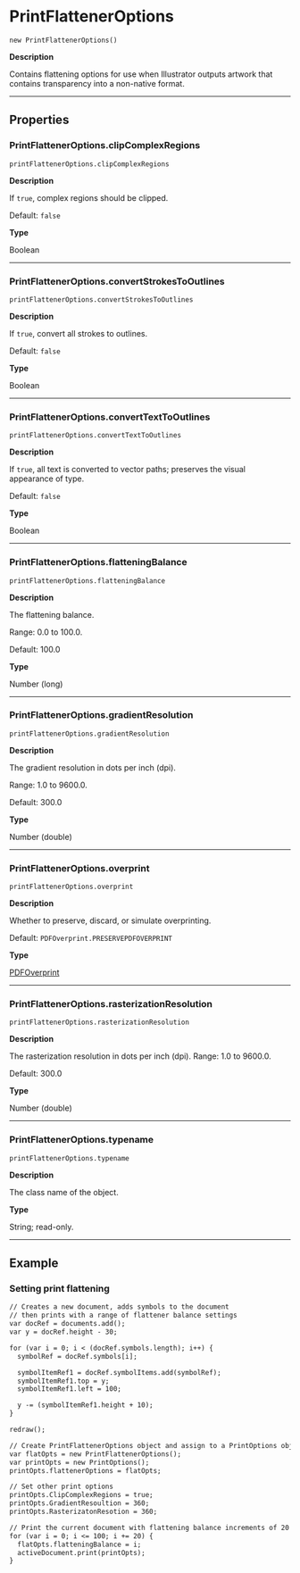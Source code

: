 <a id="jsobjref-printflatteneroptions"></a>

# PrintFlattenerOptions

`new PrintFlattenerOptions()`

**Description**

Contains flattening options for use when Illustrator outputs artwork that contains transparency into a non-native format.

---

## Properties

<a id="jsobjref-printflatteneroptions-clipcomplexregions"></a>

### PrintFlattenerOptions.clipComplexRegions

`printFlattenerOptions.clipComplexRegions`

**Description**

If `true`, complex regions should be clipped.

Default: `false`

**Type**

Boolean

---

<a id="jsobjref-printflatteneroptions-convertstrokestooutlines"></a>

### PrintFlattenerOptions.convertStrokesToOutlines

`printFlattenerOptions.convertStrokesToOutlines`

**Description**

If `true`, convert all strokes to outlines.

Default: `false`

**Type**

Boolean

---

<a id="jsobjref-printflatteneroptions-converttexttooutlines"></a>

### PrintFlattenerOptions.convertTextToOutlines

`printFlattenerOptions.convertTextToOutlines`

**Description**

If `true`, all text is converted to vector paths; preserves the visual appearance of type.

Default: `false`

**Type**

Boolean

---

<a id="jsobjref-printflatteneroptions-flatteningbalance"></a>

### PrintFlattenerOptions.flatteningBalance

`printFlattenerOptions.flatteningBalance`

**Description**

The flattening balance.

Range: 0.0 to 100.0.

Default: 100.0

**Type**

Number (long)

---

<a id="jsobjref-printflatteneroptions-gradientresolution"></a>

### PrintFlattenerOptions.gradientResolution

`printFlattenerOptions.gradientResolution`

**Description**

The gradient resolution in dots per inch (dpi).

Range: 1.0 to 9600.0.

Default: 300.0

**Type**

Number (double)

---

<a id="jsobjref-printflatteneroptions-overprint"></a>

### PrintFlattenerOptions.overprint

`printFlattenerOptions.overprint`

**Description**

Whether to preserve, discard, or simulate overprinting.

Default: `PDFOverprint.PRESERVEPDFOVERPRINT`

**Type**

[PDFOverprint](scripting-constants.md#jsobjref-scripting-constants-pdfoverprint)

---

<a id="jsobjref-printflatteneroptions-rasterizationresolution"></a>

### PrintFlattenerOptions.rasterizationResolution

`printFlattenerOptions.rasterizationResolution`

**Description**

The rasterization resolution in dots per inch (dpi). Range: 1.0 to 9600.0.

Default: 300.0

**Type**

Number (double)

---

<a id="jsobjref-printflatteneroptions-typename"></a>

### PrintFlattenerOptions.typename

`printFlattenerOptions.typename`

**Description**

The class name of the object.

**Type**

String; read-only.

---

## Example

### Setting print flattening

```default
// Creates a new document, adds symbols to the document
// then prints with a range of flattener balance settings
var docRef = documents.add();
var y = docRef.height - 30;

for (var i = 0; i < (docRef.symbols.length); i++) {
  symbolRef = docRef.symbols[i];

  symbolItemRef1 = docRef.symbolItems.add(symbolRef);
  symbolItemRef1.top = y;
  symbolItemRef1.left = 100;

  y -= (symbolItemRef1.height + 10);
}

redraw();

// Create PrintFlattenerOptions object and assign to a PrintOptions object
var flatOpts = new PrintFlattenerOptions();
var printOpts = new PrintOptions();
printOpts.flattenerOptions = flatOpts;

// Set other print options
printOpts.ClipComplexRegions = true;
printOpts.GradientResoultion = 360;
printOpts.RasterizatonResotion = 360;

// Print the current document with flattening balance increments of 20
for (var i = 0; i <= 100; i += 20) {
  flatOpts.flatteningBalance = i;
  activeDocument.print(printOpts);
}
```
